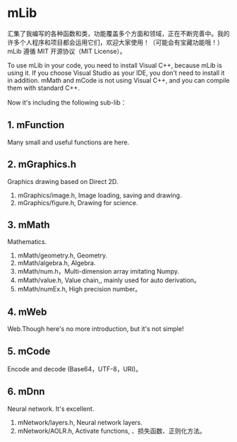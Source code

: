 # mLib
汇集了我编写的各种函数和类，功能覆盖多个方面和领域，正在不断完善中。我的许多个人程序和项目都会运用它们，欢迎大家使用！（可能会有宝藏功能哦！）mLib 遵循 MIT 开源协议（MIT License）。

To use mLib in your code, you need to install Visual C++, because mLib is using it. If you choose Visual Studio as your IDE, you don't need to install it in addition. mMath and mCode is not using Visual C++, and you can compile them with standard C++.

Now it's including the following sub-lib：
## 1. mFunction
Many small and useful functions are here.
## 2. mGraphics.h
Graphics drawing based on Direct 2D.
1. mGraphics/image.h, Image loading, saving and drawing.
2. mGraphics/figure.h, Drawing for science.
## 3. mMath
Mathematics.
1. mMath/geometry.h, Geometry.
2. mMath/algebra.h, Algebra.
3. mMath/num.h，Multi-dimension array imitating Numpy.
4. mMath/value.h, Value chain,, mainly used for auto derivation。
5. mMath/numEx.h, High precision number。
## 4. mWeb
Web.Though here's no more introduction, but it's not simple!
## 5. mCode
Encode and decode (Base64，UTF-8，URI)。
## 6. mDnn
Neural network. It's excellent.
1. mNetwork/layers.h, Neural network layers.
2. mNetwork/AOLR.h, Activate functions, 、损失函数、正则化方法。

